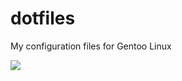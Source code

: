 # dotfiles
My configuration files for Gentoo Linux

![](https://res.cloudinary.com/ds10ogo6e/image/upload/v1629656955/rice_tpssxy.png) 
